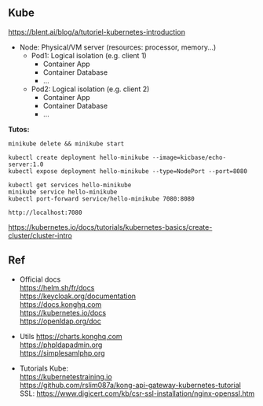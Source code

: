 ## Kube

https://blent.ai/blog/a/tutoriel-kubernetes-introduction

- Node: Physical/VM server (resources: processor, memory...)
    - Pod1: Logical isolation (e.g. client 1)
        - Container App
        - Container Database
        - ...
    - Pod2: Logical isolation (e.g. client 2)
        - Container App
        - Container Database
        - ...

**Tutos:**  

```
minikube delete && minikube start

kubectl create deployment hello-minikube --image=kicbase/echo-server:1.0
kubectl expose deployment hello-minikube --type=NodePort --port=8080

kubectl get services hello-minikube
minikube service hello-minikube
kubectl port-forward service/hello-minikube 7080:8080

http://localhost:7080
```

https://kubernetes.io/docs/tutorials/kubernetes-basics/create-cluster/cluster-intro

Ref
---
- Official docs  
https://helm.sh/fr/docs   
https://keycloak.org/documentation   
https://docs.konghq.com  
https://kubernetes.io/docs  
https://openldap.org/doc  

- Utils
https://charts.konghq.com  
https://phpldapadmin.org  
https://simplesamlphp.org  

- Tutorials
Kube:  
https://kubernetestraining.io  
https://github.com/rslim087a/kong-api-gateway-kubernetes-tutorial  
SSL:
https://www.digicert.com/kb/csr-ssl-installation/nginx-openssl.htm  